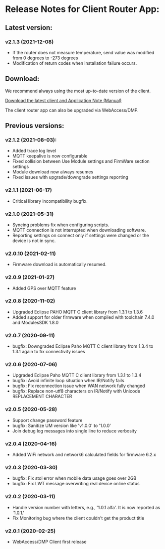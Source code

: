 # Release Notes for Client Router App: 

## Latest version:

### v2.1.3 (2021-12-08)
* If the router does not measure temperature, send value was modified from 0 degrees to -273 degrees
* Modification of return codes when installation failure occurs.

## Download:

We recommend always using the most up-to-date version of the client.

[Download the latest client and Application Note (Manual)](https://icr.advantech.cz/products/software/user-modules#webaccessdmp-client)

The client router app can also be upgraded via WebAccess/DMP.


## Previous versions:

### v2.1.2 (2021-08-03):
* Added trace log level
* MQTT keepalive is now configurable
* Fixed collision between Use Module settings and FirmWare section settings
* Module download now always resumes
* Fixed issues with upgrade/downgrade settings reporting

### v2.1.1 (2021-06-17)
* Critical library incompatibility bugfix.

### v2.1.0 (2021-05-31)
* Syncing problems fix when configuring scripts.
* MQTT connection is not interrupted when downloading software.
* Reporting settings on connect only if settings were changed or the device is not in sync.

### v2.0.10 (2021-02-11)
* Firmware download is automatically resumed.

### v2.0.9 (2021-01-27)
* Added GPS over MQTT feature

### v2.0.8 (2020-11-02)
* Upgraded Eclipse PAHO MQTT C client library from 1.3.1 to 1.3.6
* Added support for older firmware when compiled with toolchain 7.4.0 and ModulesSDK 1.8.0

### v2.0.7 (2020-09-11)
* bugfix: Downgraded Eclipse Paho MQTT C client library from 1.3.4 to 1.3.1 again to fix connectivity issues

### v2.0.6 (2020-07-06)
* Upgraded Eclipse Paho MQTT C client library from 1.3.1 to 1.3.4
* bugfix: Avoid infinite loop situation when IR/Notify fails
* bugfix: Fix reconnection issue when WAN network fully changed
* bugfix: Replace non-utf8 characters on IR/Notify with Unicode REPLACEMENT CHARACTER

### v2.0.5 (2020-05-28)
* Support change password feature
* bugfix: Sanitize UM version like 'v1.0.0' to '1.0.0'
* Join debug log messages into single line to reduce verbosity

### v2.0.4 (2020-04-16)
* Added WiFi network and network6 calculated fields for firmware 6.2.x


### v2.0.3 (2020-03-30)
* bugfix: Fix stol error when mobile data usage goes over 2GB
* bugfix: Fix LWT message overwriting real device online status

### v2.0.2 (2020-03-11)
* Handle version number with letters, e.g., '1.0.1 alfa'. It is now reported as '1.0.1.'
* Fix Monitoring bug where the client couldn't get the product title

### v2.0.1 (2020-02-25)
* WebAccess/DMP Client first release
